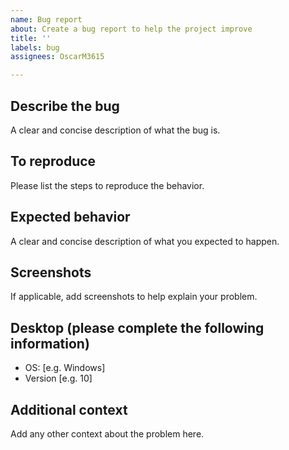 ```yaml
---
name: Bug report
about: Create a bug report to help the project improve
title: ''
labels: bug
assignees: OscarM3615

---
```


## Describe the bug

A clear and concise description of what the bug is.

## To reproduce

Please list the steps to reproduce the behavior.

## Expected behavior

A clear and concise description of what you expected to happen.

## Screenshots

If applicable, add screenshots to help explain your problem.

## Desktop (please complete the following information)

- OS: [e.g. Windows]
- Version [e.g. 10]

## Additional context

Add any other context about the problem here.
